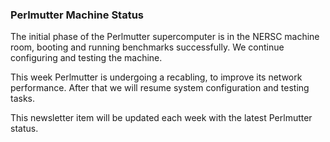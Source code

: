 ### Perlmutter Machine Status

The initial phase of the Perlmutter supercomputer is in the NERSC machine room, 
booting and running benchmarks successfully. We continue configuring and testing
the machine. 

This week Perlmutter is undergoing a recabling, to improve its network
performance. After that we will resume system configuration and testing tasks.

This newsletter item will be updated each week with the latest Perlmutter 
status.
